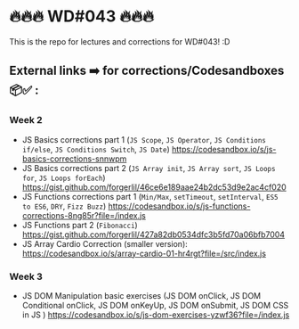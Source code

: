 # 🔥🔥🔥 WD#043 🔥🔥🔥

This is the repo for lectures and corrections for WD#043! :D

## External links ➡️ for corrections/Codesandboxes 📦✅ :

### Week 2
- JS Basics corrections part 1 (`JS Scope`, `JS Operator`, `JS Conditions if/else`, `JS Conditions Switch`, `JS Date`) https://codesandbox.io/s/js-basics-corrections-snnwpm
- JS Basics corrections part 2 (`JS Array init`, `JS Array sort`, `JS Loops for`, `JS Loops forEach`) https://gist.github.com/forgerlil/46ce6e189aae24b2dc53d9e2ac4cf020
- JS Functions corrections part 1 (`Min/Max`, `setTimeout`, `setInterval`, `ES5 to ES6`, `DRY`, `Fizz Buzz`) https://codesandbox.io/s/js-functions-corrections-8ng85r?file=/index.js
- JS Functions part 2 (`Fibonacci`) https://gist.github.com/forgerlil/427a82db0534dfc3b5fd70a06bfb7004
- JS Array Cardio Correction (smaller version): https://codesandbox.io/s/array-cardio-01-hr4rgt?file=/src/index.js

### Week 3
- JS DOM Manipulation basic exercises (JS DOM onClick, JS DOM Conditional onClick, JS DOM onKeyUp, JS DOM onSubmit, JS DOM CSS in JS ) https://codesandbox.io/s/js-dom-exercises-yzwf36?file=/index.js
